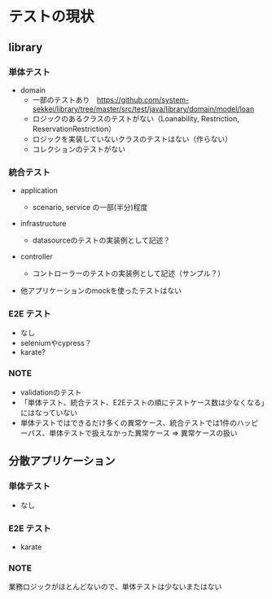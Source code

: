 # テストの現状
## library
### 単体テスト
- domain
  - 一部のテストあり　https://github.com/system-sekkei/library/tree/master/src/test/java/library/domain/model/loan
  - ロジックのあるクラスのテストがない（Loanability, Restriction, ReservationRestriction）
  - ロジックを実装していないクラスのテストはない（作らない）
  - コレクションのテストがない

### 統合テスト
- application
  - scenario, service の一部(半分)程度
- infrastructure
  - datasourceのテストの実装例として記述？
- controller
  - コントローラーのテストの実装例として記述（サンプル？）

- 他アプリケーションのmockを使ったテストはない 

### E2E テスト
- なし
- seleniumやcypress？
- karate?

### NOTE
- validationのテスト
- 「単体テスト、統合テスト、E2Eテストの順にテストケース数は少なくなる」にはなっていない
- 単体テストではできるだけ多くの異常ケース、統合テストでは1件のハッピーパス、単体テストで扱えなかった異常ケース => 異常ケースの扱い


## 分散アプリケーション
### 単体テスト
- なし

### E2E テスト
- karate

### NOTE 
業務ロジックがほとんどないので、単体テストは少ないまたはない